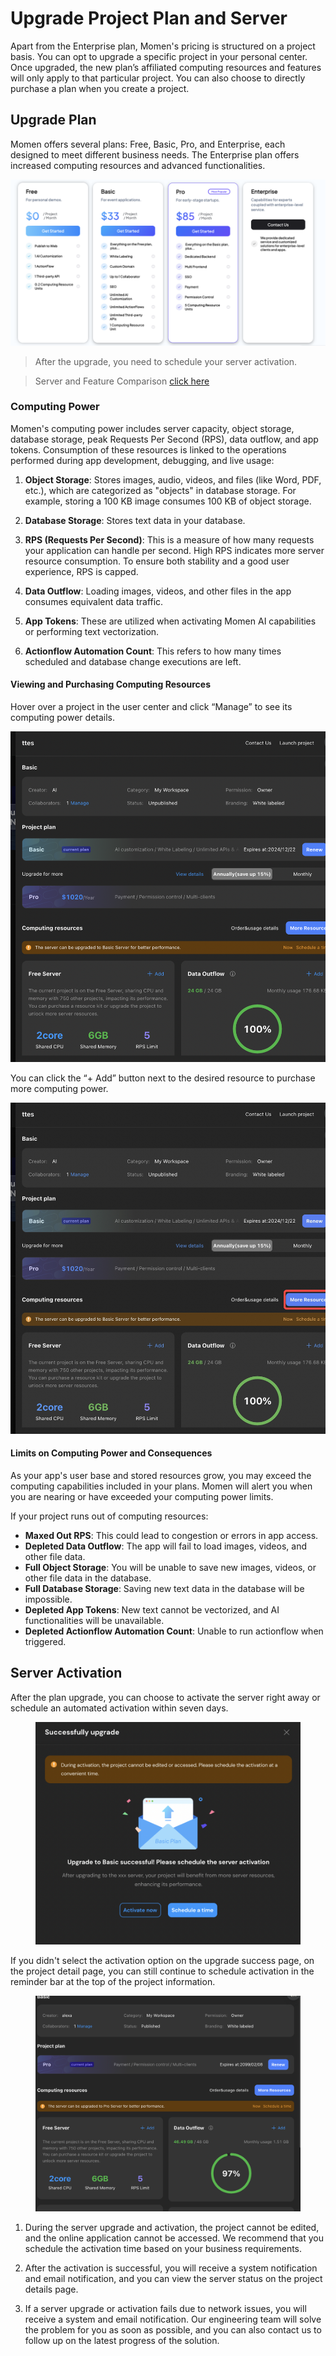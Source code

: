 # Upgrade Project Plan and Server

Apart from the Enterprise plan, Momen's pricing is structured on a project basis. You can opt to upgrade a specific project in your personal center. Once upgraded, the new plan’s affiliated computing resources and features will only apply to that particular project. You can also choose to directly purchase a plan when you create a project.

## Upgrade Plan

Momen offers several plans: Free, Basic, Pro, and Enterprise, each designed to meet different business needs. The Enterprise plan offers increased computing resources and advanced functionalities.

![](<../.gitbook/assets/0 (1).png>)

> After the upgrade, you need to schedule your server activation.

> Server and Feature Comparison [click here](https://momen.app/pricing)

### Computing Power
Momen's computing power includes server capacity, object storage, database storage, peak Requests Per Second (RPS), data outflow, and app tokens. Consumption of these resources is linked to the operations performed during app development, debugging, and live usage:

1. **Object Storage**: Stores images, audio, videos, and files (like Word, PDF, etc.), which are categorized as "objects" in database storage. For example, storing a 100 KB image consumes 100 KB of object storage.

2. **Database Storage**: Stores text data in your database.

3. **RPS (Requests Per Second)**: This is a measure of how many requests your application can handle per second. High RPS indicates more server resource consumption. To ensure both stability and a good user experience, RPS is capped.

4. **Data Outflow**: Loading images, videos, and other files in the app consumes equivalent data traffic.

5. **App Tokens**: These are utilized when activating Momen AI capabilities or performing text vectorization.

6. **Actionflow Automation Count**: This refers to how many times scheduled and database change executions are left.

#### Viewing and Purchasing Computing Resources

Hover over a project in the user center and click “Manage” to see its computing power details.

![](<../.gitbook/assets/2 (1) (1).png>)

You can click the “+ Add” button next to the desired resource to purchase more computing power.

![](<../.gitbook/assets/4 (1).png>)

#### Limits on Computing Power and Consequences

As your app's user base and stored resources grow, you may exceed the computing capabilities included in your plans. Momen will alert you when you are nearing or have exceeded your computing power limits.

If your project runs out of computing resources:

- **Maxed Out RPS**: This could lead to congestion or errors in app access.
- **Depleted Data Outflow**: The app will fail to load images, videos, and other file data.
- **Full Object Storage**: You will be unable to save new images, videos, or other file data in the database.
- **Full Database Storage**: Saving new text data in the database will be impossible.
- **Depleted App Tokens**: New text cannot be vectorized, and AI functionalities will be unavailable.
- **Depleted Actionflow Automation Count**: Unable to run actionflow when triggered.

## Server Activation

After the plan upgrade, you can choose to activate the server right away or schedule an automated activation within seven days.

<figure><img src="../.gitbook/assets/截屏2024-04-25 12.41.02.png" alt=""><figcaption></figcaption></figure>

If you didn't select the activation option on the upgrade success page, on the project detail page, you can still continue to schedule activation in the reminder bar at the top of the project information.

<figure><img src="../.gitbook/assets/截屏2024-04-28 16.35.42.png" alt=""><figcaption></figcaption></figure>

1. During the server upgrade and activation, the project cannot be edited, and the online application cannot be accessed. We recommend that you schedule the activation time based on your business requirements.

2. After the activation is successful, you will receive a system notification and email notification, and you can view the server status on the project details page.

3. If a server upgrade or activation fails due to network issues, you will receive a system and email notification. Our engineering team will solve the problem for you as soon as possible, and you can also contact us to follow up on the latest progress of the solution.


